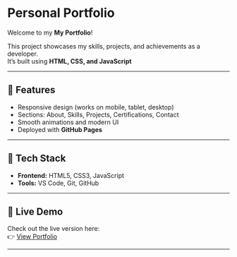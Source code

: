 #  Personal Portfolio

Welcome to my **My Portfolio**!  


This project showcases my skills, projects, and achievements as a developer.  
It’s built using **HTML, CSS, and JavaScript** 


---

## 🚀 Features
- Responsive design (works on mobile, tablet, desktop)
- Sections: About, Skills, Projects, Certifications, Contact
- Smooth animations and modern UI
- Deployed with **GitHub Pages**

---

## 📂 Tech Stack
- **Frontend:** HTML5, CSS3, JavaScript  
- **Tools:** VS Code, Git, GitHub  

---


## 🔗 Live Demo
Check out the live version here:  
👉 [View Portfolio](https://yourusername.github.io/Personal-Portfolio/)

---
